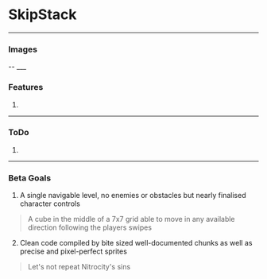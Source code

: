 # SkipStack
___
<h3>Images</h3>
--
___
<h3>Features</h3>

1.
___
<h3>ToDo</h3>

1.
___
<h3>Beta Goals</h3>

1. A single navigable level, no enemies or obstacles but nearly finalised character controls

> A cube in the middle of a 7x7 grid able to move in any available direction following the players swipes

2. Clean code compiled by bite sized well-documented chunks as well as precise and pixel-perfect sprites

> Let's not repeat Nitrocity's sins

